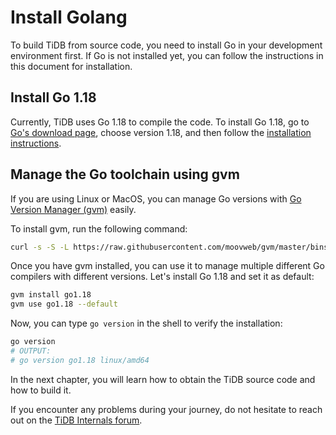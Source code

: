 # Install Golang

To build TiDB from source code, you need to install Go in your development environment first. If Go is not installed yet, you can follow the instructions in this document for installation.

## Install Go 1.18

Currently, TiDB uses Go 1.18 to compile the code. To install Go 1.18, go to [Go's download page](https://golang.org/dl/), choose version 1.18, and then follow the [installation instructions](https://golang.org/doc/install).

## Manage the Go toolchain using gvm

If you are using Linux or MacOS, you can manage Go versions with [Go Version Manager (gvm)](https://github.com/moovweb/gvm) easily.

To install gvm, run the following command:

```bash
curl -s -S -L https://raw.githubusercontent.com/moovweb/gvm/master/binscripts/gvm-installer | sh
```

Once you have gvm installed, you can use it to manage multiple different Go compilers with different versions. Let's install Go 1.18 and set it as default:

```bash
gvm install go1.18
gvm use go1.18 --default
```

Now, you can type `go version` in the shell to verify the installation:

```bash
go version
# OUTPUT:
# go version go1.18 linux/amd64
```

In the next chapter, you will learn how to obtain the TiDB source code and how to build it.

If you encounter any problems during your journey, do not hesitate to reach out on the [TiDB Internals forum](https://internals.tidb.io/).
